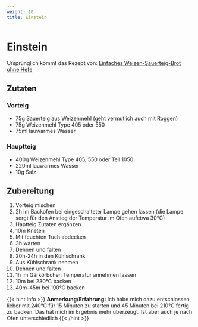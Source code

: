 ```yaml
---
weight: 10
title: Einstein 
---
```


# Einstein

Ursprünglich kommt das Rezept von: [Einfaches Weizen-Sauerteig-Brot ohne Hefe](https://www.backenmachtgluecklich.de/rezepte/weizen-sauerteig-brot-ohne-hefe.html)

## Zutaten

### Vorteig

* 75g Sauerteig aus Weizenmehl (geht vermutlich auch mit Roggen)
* 75g Weizenmehl Type 405 oder 550
* 75ml lauwarmes Wasser

### Hauptteig

* 400g Weizenmehl Type 405, 550 oder Teil 1050
* 220ml lauwarmes Wasser
* 10g Salz

## Zubereitung

1. Vorteig mischen
2. 2h im Backofen bei eingeschalteter Lampe gehen lassen (die Lampe sorgt für den Anstieg der Temperatur im Ofen aufetwa 30°C)
3. Haptteig Zutaten ergänzen
4. 10m Kneten
5. Mit feuchten Tuch abdecken
6. 3h warten
7. Dehnen und falten
8. 20h-24h in den Kühlschrank
9. Aus Kühlschrank nehmen
10. Dehnen und falten
11. 1h im Gärkörbchen Temperatur annehmen lassen
12. 10m bei 230°C backen
13. 40m-45m bei 190°C backen

{{< hint info >}}
**Anmerkung/Erfahrung:** 
Ich habe mich dazu entschlossen, lieber mit 240°C für 15 Minuten zu starten und 45 Minuten bei  210°C fertig zu backen. Das hat mich im Ergebnis mehr überzeugt. Ist aber auch je nach Ofen unterschiedlich
{{< /hint >}}
